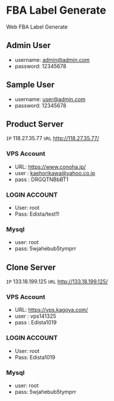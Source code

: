 # FBA Label Generate

 Web FBA Label Generate

## Admin User

- username: admin@admin.com
- password: 12345678

## Sample User

- username: user@admin.com
- password: 12345678

## Product Server

`IP` 118.27.35.77
`URL` <http://118.27.35.77/>

### VPS Account

- URL: <https://www.conoha.jp/>
- user : kaehorikawa@yahoo.co.jp
- pass : DRGQTNBbBT1

### LOGIN ACCOUNT

- User: root
- Pass: Edista/test1!

### Mysql

- user: root
- pass: 5wjahebub5tymprr

## Clone Server

`IP` 133.18.199.125
`URL` <http://133.18.199.125/>

### VPS Account

- URL: <https://vps.kagoya.com/>
- user : vps141325
- pass : Edista1019

### LOGIN ACCOUNT

- User: root
- Pass: Edista1019

### Mysql

- user: root
- pass: 5wjahebub5tymprr
